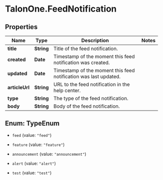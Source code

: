 # TalonOne.FeedNotification

## Properties

Name | Type | Description | Notes
------------ | ------------- | ------------- | -------------
**title** | **String** | Title of the feed notification. | 
**created** | **Date** | Timestamp of the moment this feed notification was created. | 
**updated** | **Date** | Timestamp of the moment this feed notification was last updated. | 
**articleUrl** | **String** | URL to the feed notification in the help center. | 
**type** | **String** | The type of the feed notification. | 
**body** | **String** | Body of the feed notification. | 



## Enum: TypeEnum


* `feed` (value: `"feed"`)

* `feature` (value: `"feature"`)

* `announcement` (value: `"announcement"`)

* `alert` (value: `"alert"`)

* `test` (value: `"test"`)




